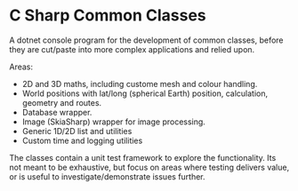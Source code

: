 # C Sharp Common Classes

A dotnet console program for the development of common classes, before they are cut/paste into more complex applications and relied upon.

Areas:
- 2D and 3D maths, including custome mesh and colour handling.
- World positions with lat/long (spherical Earth) position, calculation, geometry and routes.
- Database wrapper.
- Image (SkiaSharp) wrapper for image processing.
- Generic 1D/2D list and utilities
- Custom time and logging utilities

The classes contain a unit test framework to explore the functionality. Its not meant to be exhaustive, but focus on areas where testing delivers value, or is useful to investigate/demonstrate issues further.

